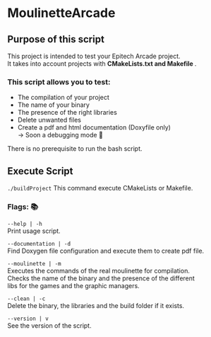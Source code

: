 # MoulinetteArcade

## Purpose of this script

This project is intended to test your Epitech Arcade project. <br/>
It takes into account projects with <b> CMakeLists.txt and Makefile </b> . <br/>

### This script allows you to test:
- The compilation of your project <br/>
- The name of your binary <br/>
- The presence of the right libraries <br/>
- Delete unwanted files <br/>
- Create a pdf and html documentation (Doxyfile only) <br/>
&#8594; Soon a debugging mode :rocket: <br/>

There is no prerequisite to run the bash script. <br/>

## Execute Script
``` ./buildProject ```
This command execute CMakeLists or Makefile. <br/>

### Flags: :books:

```--help | -h```
<br/>
  Print usage script.

```--documentation | -d```
<br/>
  Find Doxygen file configuration and execute them to create pdf file.

```--moulinette | -m```
 <br/>
  Executes the commands of the real moulinette for compilation. <br/>
  Checks the name of the binary and the presence of the different <br/>
  libs for the games and the graphic managers. <br/>
  
```--clean | -c```
 <br/>
  Delete the binary, the libraries and the build folder if it exists. <br/>
  
```--version | v```
 <br/>
  See the version of the script.<br/>
